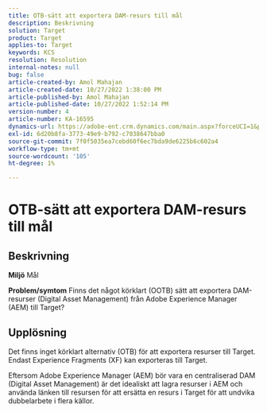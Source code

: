 ```yaml
---
title: OTB-sätt att exportera DAM-resurs till mål
description: Beskrivning
solution: Target
product: Target
applies-to: Target
keywords: KCS
resolution: Resolution
internal-notes: null
bug: false
article-created-by: Amol Mahajan
article-created-date: 10/27/2022 1:38:00 PM
article-published-by: Amol Mahajan
article-published-date: 10/27/2022 1:52:14 PM
version-number: 4
article-number: KA-16595
dynamics-url: https://adobe-ent.crm.dynamics.com/main.aspx?forceUCI=1&pagetype=entityrecord&etn=knowledgearticle&id=86fb7590-fc55-ed11-bba2-6045bd006793
exl-id: 6d20b8fa-3773-49e9-b792-c7038647bba0
source-git-commit: 7f0f5035ea7cebd60f6ec7bda9de6225b6c602a4
workflow-type: tm+mt
source-wordcount: '105'
ht-degree: 1%

---
```


# OTB-sätt att exportera DAM-resurs till mål

## Beskrivning

<b>Miljö</b>
Mål


<b>Problem/symtom</b>
Finns det något körklart (OOTB) sätt att exportera DAM-resurser (Digital Asset Management) från Adobe Experience Manager (AEM) till Target?


## Upplösning


Det finns inget körklart alternativ (OTB) för att exportera resurser till Target. Endast Experience Fragments (XF) kan exporteras till Target.

Eftersom Adobe Experience Manager (AEM) bör vara en centraliserad DAM (Digital Asset Management) är det idealiskt att lagra resurser i AEM och använda länken till resursen för att ersätta en resurs i Target för att undvika dubbelarbete i flera källor.
